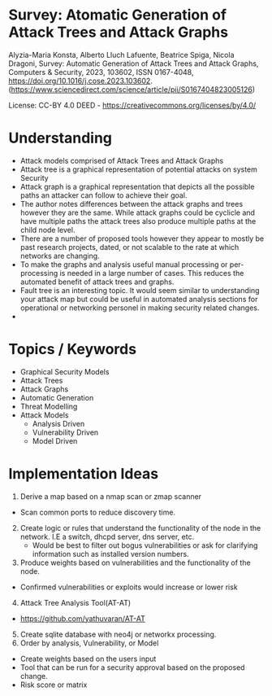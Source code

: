 # Survey: Atomatic Generation of Attack Trees and Attack Graphs

Alyzia-Maria Konsta, Alberto Lluch Lafuente, Beatrice Spiga, Nicola Dragoni,
Survey: Automatic Generation of Attack Trees and Attack Graphs,
Computers & Security,
2023,
103602,
ISSN 0167-4048,
https://doi.org/10.1016/j.cose.2023.103602.
(https://www.sciencedirect.com/science/article/pii/S0167404823005126)

License: CC-BY 4.0 DEED - https://creativecommons.org/licenses/by/4.0/

# Understanding

* Attack models comprised of Attack Trees and Attack Graphs
* Attack tree is a graphical representation of potential attacks on system Security
* Attack graph is a graphical representation that depicts all the possible paths an 
  attacker can follow to achieve their goal.
* The author notes differences between the attack graphs and trees however they are the same.
  While attack graphs could be cyclicle and have multiple paths the attack trees also produce multiple
  paths at the child node level.
* There are a number of proposed tools however they appear to mostly be past research projects, dated, or not 
  scalable to the rate at which networks are changing.
* To make the graphs and analysis useful manual processing or per-processing is needed in a large number of cases.
  This reduces the automated benefit of attack trees and graphs.
* Fault tree is an interesting topic. It would seem similar to understanding your attack map but could be useful in 
  automated analysis sections for operational or networking personel in making security related changes.
* 

# Topics / Keywords

* Graphical Security Models
* Attack Trees
* Attack Graphs
* Automatic Generation
* Threat Modelling
* Attack Models
  * Analysis Driven
  * Vulnerability Driven
  * Model Driven


# Implementation Ideas

1. Derive a map based on a nmap scan or zmap scanner
  * Scan common ports to reduce discovery time. 
2. Create logic or rules that understand the functionality of the
   node in the network. I.E a switch, dhcpd server, dns server, etc.
   * Would be best to filter out bogus vulnerabilities or ask for clarifying information
     such as installed version numbers.
3. Produce weights based on vulnerabilities and the functionality of the node.
  * Confirmed vulnerabilities or exploits would increase or lower risk
4. Attack Tree Analysis Tool(AT-AT)
  * https://github.com/yathuvaran/AT-AT
5. Create sqlite database with neo4j or networkx processing.
6. Order by analysis, Vulnerability, or Model
  * Create weights based on the users input
  * Tool that can be run for a security approval based on the proposed change.
  * Risk score or matrix
